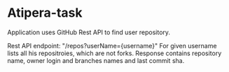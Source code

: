 # Atipera-task

Application uses GitHub Rest API to find user repository.

Rest API endpoint: "/repos?userName={username}"
For given username lists all his repositroies, which are not forks.
Response contains repository name, owner login and branches names and last commit sha.
